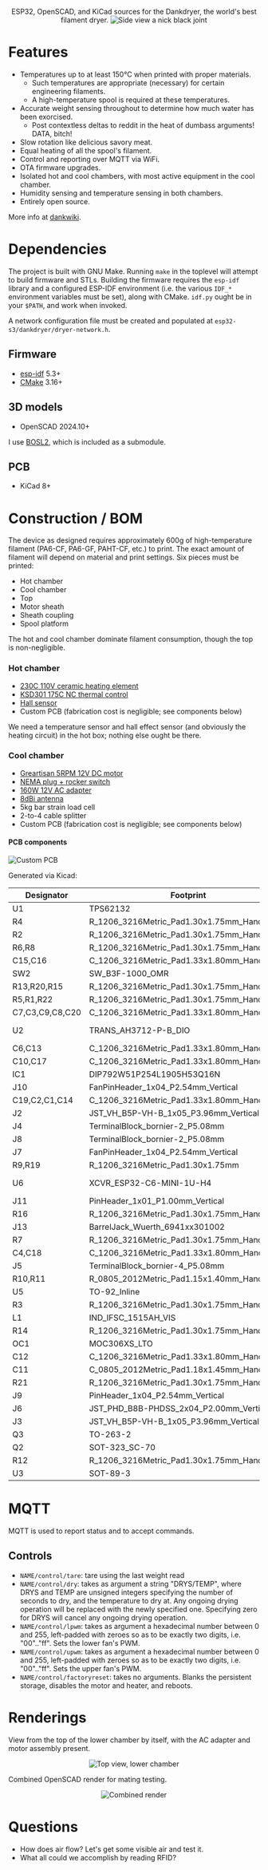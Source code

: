 <p align="center">
ESP32, OpenSCAD, and KiCad sources for the Dankdryer, the world's best filament dryer.
 <img alt="Side view" src="images/render.png"/>
 a nick black joint
</p>

# Features

* Temperatures up to at least 150℃  when printed with proper materials.
  * Such temperatures are appropriate (necessary) for certain engineering filaments.
  * A high-temperature spool is required at these temperatures.
* Accurate weight sensing throughout to determine how much water has been exorcised.
  * Post contextless deltas to reddit in the heat of dumbass arguments! DATA, bitch!
* Slow rotation like delicious savory meat.
* Equal heating of all the spool's filament.
* Control and reporting over MQTT via WiFi.
* OTA firmware upgrades.
* Isolated hot and cool chambers, with most active equipment in the cool chamber.
* Humidity sensing and temperature sensing in both chambers.
* Entirely open source.

More info at [dankwiki](https://nick-black.com/dankwiki/index.php/Dankdryer).

# Dependencies

The project is built with GNU Make.
Running `make` in the toplevel will attempt to build firmware and STLs.
Building the firmware requires the `esp-idf` library and a configured
ESP-IDF environment (i.e. the various `IDF_*` environment variables
must be set), along with CMake. `idf.py` ought be in your `$PATH`,
and work when invoked.

A network configuration file must be created and populated at
`esp32-s3/dankdryer/dryer-network.h`.

## Firmware
* [esp-idf](https://github.com/espressif/esp-idf) 5.3+
* [CMake](https://gitlab.kitware.com/cmake/cmake) 3.16+

## 3D models
* OpenSCAD 2024.10+

I use
[BOSL2](https://github.com/BelfrySCAD/BOSL2), which
is included as a submodule.

## PCB
* KiCad 8+

# Construction / BOM

The device as designed requires approximately 600g of high-temperature filament
(PA6-CF, PA6-GF, PAHT-CF, etc.) to print. The exact amount of filament will
depend on material and print settings. Six pieces must
be printed:

 * Hot chamber
 * Cool chamber
 * Top
 * Motor sheath
 * Sheath coupling
 * Spool platform

The hot and cool chamber dominate filament consumption, though the top is
non-negligible.

### Hot chamber

* [230C 110V ceramic heating element](https://www.amazon.com/dp/B0BXNPXXYW)
* [KSD301 175C NC thermal control](https://www.aliexpress.us/item/2251832675942217.html)
* [Hall sensor](https://www.digikey.com/en/products/detail/diodes-incorporated/AH3712Q-P-B/19920700)
* Custom PCB (fabrication cost is negligible; see components below)

We need a temperature sensor and hall effect sensor (and obviously the
heating circuit) in the hot box; nothing else ought be there.

### Cool chamber

* [Greartisan 5RPM 12V DC motor](https://www.amazon.com/dp/B072N867G3/)
* [NEMA plug + rocker switch](https://www.amazon.com/ASHATA-Rocker-Switch-Adapter-Printer/dp/B085VSS1F2)
* [160W 12V AC adapter](https://www.amazon.com/gp/product/B0D7GMVK2F)
* [8dBi antenna](https://www.aliexpress.us/item/3256807262687553.html)
* 5kg bar strain load cell
* 2-to-4 cable splitter
* Custom PCB (fabrication cost is negligible; see components below)

#### PCB components

<img alt="Custom PCB" src="images/pcb.png"/>

Generated via Kicad:

|Designator|Footprint|Quantity|Designation|
|----------|---------|--------|-----------|
|U1|TPS62132|1|TPS62132|
|R4|R_1206_3216Metric_Pad1.30x1.75mm_HandSolder|1|360|
|R2|R_1206_3216Metric_Pad1.30x1.75mm_HandSolder|1|620|
|R6,R8|R_1206_3216Metric_Pad1.30x1.75mm_HandSolder|2|4.7k|
|C15,C16|C_1206_3216Metric_Pad1.33x1.80mm_HandSolder|2|1n|
|SW2|SW_B3F-1000_OMR|1|bootmode|
|R13,R20,R15|R_1206_3216Metric_Pad1.30x1.75mm_HandSolder|3|10k|
|R5,R1,R22|R_1206_3216Metric_Pad1.30x1.75mm_HandSolder|3|680|
|C7,C3,C9,C8,C20|C_1206_3216Metric_Pad1.33x1.80mm_HandSolder|5|0.1u|
|U2|TRANS_AH3712-P-B_DIO|1|AH3712Q-P-B|
|C6,C13|C_1206_3216Metric_Pad1.33x1.80mm_HandSolder|2|22u|
|C10,C17|C_1206_3216Metric_Pad1.33x1.80mm_HandSolder|2|1u|
|IC1|DIP792W51P254L1905H53Q16N|1|NAU7802KGI|
|J10|FanPinHeader_1x04_P2.54mm_Vertical|1|lower fan|
|C19,C2,C1,C14|C_1206_3216Metric_Pad1.33x1.80mm_HandSolder|4|10u|
|J2|JST_VH_B5P-VH-B_1x05_P3.96mm_Vertical|1|to microboard|
|J4|TerminalBlock_bornier-2_P5.08mm|1|heater|
|J8|TerminalBlock_bornier-2_P5.08mm|1|motor|
|J7|FanPinHeader_1x04_P2.54mm_Vertical|1|upper fan|
|R9,R19|R_1206_3216Metric_Pad1.30x1.75mm|2|15k|
|U6|XCVR_ESP32-C6-MINI-1U-H4|1|ESP32-C6-MINI-1U|
|J11|PinHeader_1x01_P1.00mm_Vertical|1|testpin|
|R16|R_1206_3216Metric_Pad1.30x1.75mm_HandSolder|1|412|
|J13|BarrelJack_Wuerth_6941xx301002|1|barreljack|
|R7|R_1206_3216Metric_Pad1.30x1.75mm_HandSolder|1|1.62k|
|C4,C18|C_1206_3216Metric_Pad1.33x1.80mm_HandSolder|2|.01u|
|J5|TerminalBlock_bornier-4_P5.08mm|1|5kg load cell|
|R10,R11|R_0805_2012Metric_Pad1.15x1.40mm_HandSolder|2|47|
|U5|TO-92_Inline|1|LM35-LP|
|R3|R_1206_3216Metric_Pad1.30x1.75mm_HandSolder|1|100|
|L1|IND_IFSC_1515AH_VIS|1|2.2u|
|R14|R_1206_3216Metric_Pad1.30x1.75mm_HandSolder|1|3.3k|
|OC1|MOC306XS_LTO|1|MOC3063S|
|C12|C_1206_3216Metric_Pad1.33x1.80mm_HandSolder|1|3.3n|
|C11|C_0805_2012Metric_Pad1.18x1.45mm_HandSolder|1|470p|
|R21|R_1206_3216Metric_Pad1.30x1.75mm_HandSolder|1|68|
|J9|PinHeader_1x04_P2.54mm_Vertical|1|UART|
|J6|JST_PHD_B8B-PHDSS_2x04_P2.00mm_Vertical|1|LCD|
|J3|JST_VH_B5P-VH-B_1x05_P3.96mm_Vertical|1|to baseboard|
|Q3|TO-263-2|1|T1210-800G|
|Q2|SOT-323_SC-70|1|SSM3K127TU|
|R12|R_1206_3216Metric_Pad1.30x1.75mm_HandSolder|1|330|
|U3|SOT-89-3|1|HT7550|

# MQTT

MQTT is used to report status and to accept commands.

## Controls

* `NAME/control/tare`: tare using the last weight read
* `NAME/control/dry`: takes as argument a string "DRYS/TEMP", where DRYS and TEMP are unsigned integers
    specifying the number of seconds to dry, and the temperature to dry at. Any ongoing drying operation
    will be replaced with the newly specified one. Specifying zero for DRYS will cancel any ongoing
    drying operation.
* `NAME/control/lpwm`: takes as argument a hexadecimal number between 0 and 255, left-padded with zeroes
    so as to be exactly two digits, i.e. "00".."ff". Sets the lower fan's PWM.
* `NAME/control/upwm`: takes as argument a hexadecimal number between 0 and 255, left-padded with zeroes
    so as to be exactly two digits, i.e. "00".."ff". Sets the upper fan's PWM.
* `NAME/control/factoryreset`: takes no arguments. Blanks the persistent storage, disables the motor
    and heater, and reboots.

# Renderings

View from the top of the lower chamber by itself, with the AC
adapter and motor assembly present.

<p align="center">
<img alt="Top view, lower chamber" src="images/topview-croom.png"/>
</p>

Combined OpenSCAD render for mating testing.

<p align="center">
 <img alt="Combined render" src="images/stl.png"/>
</p>

# Questions

* How does air flow? Let's get some visible air and test it.
* What all could we accomplish by reading RFID?
